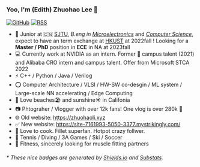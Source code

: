 

### Yoo, I'm (Edith) Zhuohao Lee 👋  

[![GitHub](https://img.shields.io/badge/dynamic/json?logo=github&label=GitHub&labelColor=495867&color=495867&query=%24.data.totalSubs&url=https%3A%2F%2Fapi.spencerwoo.com%2Fsubstats%2F%3Fsource%3Dgithub%26queryKey%3Dhayschan&style=flat-square)](https://github.com/edithlzh)
[![RSS](https://img.shields.io/badge/dynamic/json?logo=rss&logoColor=white&label=RSS&labelColor=95B8D1&color=95B8D1&query=%24.data.totalSubs&url=https%3A%2F%2Fapi.spencerwoo.com%2Fsubstats%2F%3Fsource%3Dfeedly%257Cinoreader%257CfeedsPub%26queryKey%3Dhttps://haysc.tech/feed.xml&style=flat-square)](https://haysc.tech/)

- 🍻 Junior at 🇨🇳 [SJTU](https://www.sjtu.edu.cn), _B.eng in_ [_Microelectronics_](https://dmne.sjtu.edu.cn/dmne/) and [_Computer Science_](https://www.cs.sjtu.edu.cn/), expect to have an term exchange at [HKUST](https://hkust.edu.hk/) at 2022fall ! Looking for a **Master / PhD** position in **ECE** in NA at 2023fall
- 💻 Currently work at NVIDIA as an intern. Former  campus talent (2021) and Alibaba CRO  intern and campus talent. Offer from Microsoft STCA 2022
- ⚡ C++ / Python / Java / Verilog
- ⭕️ Computer Architecture / VLSI / HW-SW co-desgin / ML system / Large-scale NN accelerating / Edge Computing
- 🚕 Love beaches🏖️ and sunshine☀️ in Califonia 
- 📷 Phtograher / Vlogger with over 12k fans! One vlog is over 280k 👀
- 🌐 Old website: https://zhuohaoli.xyz
- ✅ New website: https://site-7161993-5050-3377.mystrikingly.com/
- 🥩 Love to cook. Fillet superfan. Hotpot crazy follwer. 
- 🏃 Tennis / Diving / 3A Games / Ski / Soccer
- 🥋 Fitness, sincerely looking for muscle fitting partners

<h6>* These nice badges are generated by <a href="https://shields.io/">Shields.io</a> and <a href="https://github.com/spencerwooo/Substats">Substats</a>.</h6>




